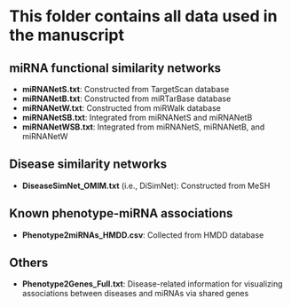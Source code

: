 # This folder contains all data used in the manuscript
## miRNA functional similarity networks
- **miRNANetS.txt**: Constructed from TargetScan database
- **miRNANetB.txt**: Constructed from miRTarBase database
- **miRNANetW.txt**: Constructed from miRWalk database
- **miRNANetSB.txt**: Integrated from miRNANetS and miRNANetB
- **miRNANetWSB.txt**: Integrated from miRNANetS, miRNANetB, and miRNANetW
  
## Disease similarity networks
- **DiseaseSimNet_OMIM.txt** (i.e., DiSimNet): Constructed from MeSH

## Known phenotype-miRNA associations
- **Phenotype2miRNAs_HMDD.csv**: Collected from HMDD database

## Others
- **Phenotype2Genes_Full.txt**: Disease-related information for visualizing associations between diseases and miRNAs via shared genes

